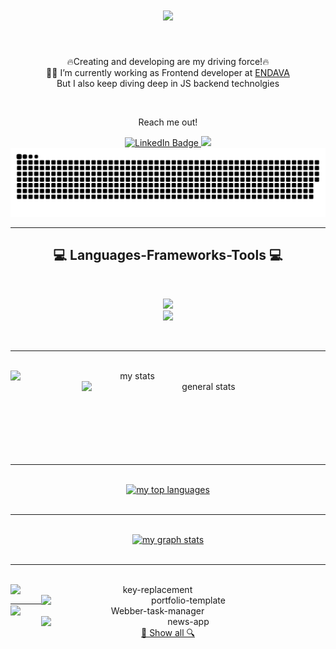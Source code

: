 
 <h1 align="center">
  <a href="https://git.io/typing-svg">
    <img src="https://readme-typing-svg.herokuapp.com?font=Railway&size=30&color=00F73A&center=true&vCenter=true&width=600&lines=Hello+there!;This+is+Blagovest+Georgiev!;&center=true&size=25">
  </a>
</h1>

<br/>
<p align="center">
  🔥Creating and developing are my driving force!🔥
  <br/>
 🧑‍💼 I’m currently working as Frontend developer at <a href="https://www.endava.com/" target="_blank">ENDAVA</a>
  <br/>
  But I also keep diving deep in JS backend technolgies
</p>
<br/>
<div align="center">
 <p>Reach me out!</p>
</div>
<div align="center">
 <a href="https://www.linkedin.com/in/blagovest-georgiev-228b43122/" target="_blank">
  <img src="https://img.shields.io/badge/LinkedIn-blue?style=for-the-badge&logo=linkedin&logoColor=white" alt="LinkedIn Badge"/>
 </a>
 <a href = "mailto:bgeorgieff87@gmail.com" target="_blank">
  <img src="https://img.shields.io/badge/-Gmail-%23333?style=for-the-badge&logo=gmail&logoColor=white" target="_blank">
 </a>
</div>

<div align="center">
 <img alt="snake eating my contribution" src="https://github.com/bgeorgieff/bgeorgieff/blob/output/github-contribution-grid-snake.svg">
</div>

<hr>
<h2 align="center">💻 Languages-Frameworks-Tools 💻</h2>
<br>
<p align="center">
  <a href="https://skillicons.dev">
    <img src="https://skillicons.dev/icons?i=git,azure,github,javascript,ts,wordpress,express,nodejs,styledcomponents,nextjs" /><br>
    <img src="https://skillicons.dev/icons?i=angular,bootstrap,mongodb,html,sass,css,react,redux,vscode,heroku,figma" />

  </a>
</p>
<br/>
<hr>
<br/>
<div align="center">
 <a href="https://github.com/denvercoder1/github-readme-streak-stats" target="_blank">
  <img align="left" width=390 src="https://github-readme-streak-stats.herokuapp.com?user=bgeorgieff&theme=tokyonight" alt="my stats" />
 </a>
 <a href="https://github.com/anuraghazra/github-readme-stats" target="_blank">
  <img align="right" width=390 src="https://github-readme-stats.vercel.app/api?username=bgeorgieff&show_icons=true&theme=tokyonight" alt="general stats" />
 </a>
</div>
<br/>
<br/>
<br/>
<br/>
<br/>
<br/>
<br/>
<br/>
<hr/>
<br/>
<div align="center">
 <a href="https://github.com/anuraghazra/github-readme-stats" target="_blank">
  <img src="https://github-readme-stats.vercel.app/api/top-langs/?username=bgeorgieff&show_icons=true&theme=tokyonight" alt="my top languages" />
 </a>
</div>
<br/><hr/><br/>
<div align="center">
 <a href="https://github.com/Ashutosh00710/github-readme-activity-graph" target="_blank">
  <img src="https://activity-graph.herokuapp.com/graph?username=bgeorgieff&theme=rogue" alt="my graph stats"/>
 </a>
</div>
<br/><hr/><br/>
<div align="center">
 <a href="https://github.com/bgeorgieff/key-replacement" target="_blank">
  <img align="left" width=455 src="https://github-readme-stats.vercel.app/api/pin/?username=bgeorgieff&repo=key-replacement" alt="key-replacement"/>
 </a>
 <a href="https://github.com/bgeorgieff/portfolio-template" target="_blank">
  <img align="right" width=455 src="https://github-readme-stats.vercel.app/api/pin/?username=bgeorgieff&repo=portfolio-template" alt="portfolio-template"/>
 </a>
</div>
<div align="center">
 <a href="https://github.com/bgeorgieff/Webber-task-manager" target="_blank">
  <img align="left" width=455 src="https://github-readme-stats.vercel.app/api/pin/?username=bgeorgieff&repo=Webber-task-manager" alt="Webber-task-manager"/>
 </a>
 <a href="https://github.com/bgeorgieff/news-app" target="_blank">
  <img align="right" width=455 src="https://github-readme-stats.vercel.app/api/pin/?username=bgeorgieff&repo=news-app" alt="news-app"/>
 </a>
</div>
<br/>
<hr/>
<br/>
<div align="center">
  <a href="https://github.com/bgeorgieff?tab=repositories" title="Show all">🔎 Show all 🔍</a>
</div>
